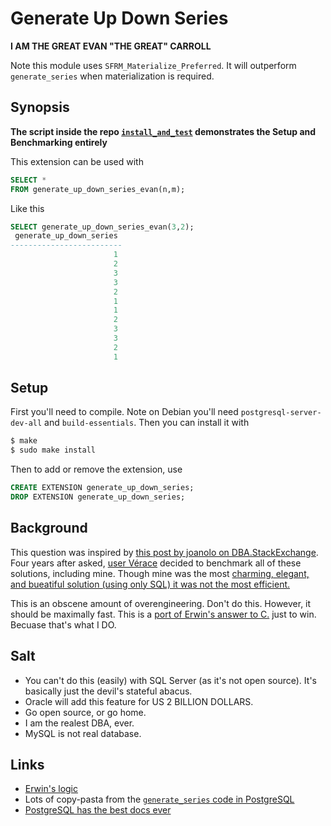 Generate Up Down Series
====

**I AM THE GREAT EVAN "THE GREAT" CARROLL**

Note this module uses `SFRM_Materialize_Preferred`. It will outperform
`generate_series` when materialization is required.

Synopsis
----

**The script inside the repo [`install_and_test`](./install_and_test)
demonstrates the Setup and Benchmarking entirely**

This extension can be used with

```sql
SELECT *
FROM generate_up_down_series_evan(n,m);
```

Like this

```sql
SELECT generate_up_down_series_evan(3,2);
 generate_up_down_series
-------------------------
                       1
                       2
                       3
                       3
                       2
                       1
                       1
                       2
                       3
                       3
                       2
                       1
```


Setup
----

First you'll need to compile. Note on Debian you'll need
`postgresql-server-dev-all` and `build-essentials`. Then you can install it
with

```sh
$ make
$ sudo make install
```

Then to add or remove the extension, use

```sql
CREATE EXTENSION generate_up_down_series;
DROP EXTENSION generate_up_down_series;
```

Background
----

This question was inspired by [this post by joanolo on
DBA.StackExchange](https://dba.stackexchange.com/q/160354/2639). Four years
after asked, [user Vérace](https://dba.stackexchange.com/a/301680/2639) decided
to benchmark all of these solutions, including mine. Though mine was the most
[charming, elegant, and bueatiful solution (using only SQL) it was not the most
efficient.](https://dba.stackexchange.com/a/160355/2639)

This is an obscene amount of overengineering. Don't do this. However, it should
be maximally fast. This is a [port of Erwin's answer to
C.](https://dba.stackexchange.com/a/160361/2639) just to win. Becuase that's what I DO.

Salt
----

* You can't do this (easily) with SQL Server (as it's not open source). It's
	basically just the devil's stateful abacus.
* Oracle will add this feature for US 2 BILLION DOLLARS.
* Go open source, or go home.
* I am the realest DBA, ever.
* MySQL is not real database.

Links
----

* [Erwin's logic](https://dba.stackexchange.com/a/160361/2639)
* Lots of copy-pasta from the [`generate_series` code in PostgreSQL](https://github.com/postgres/postgres/blob/c30f54ad732ca5c8762bb68bbe0f51de9137dd72/src/backend/utils/adt/int8.c#L1426)
* [PostgreSQL has the best docs ever](https://www.postgresql.org/docs/current/xfunc-c.html)
